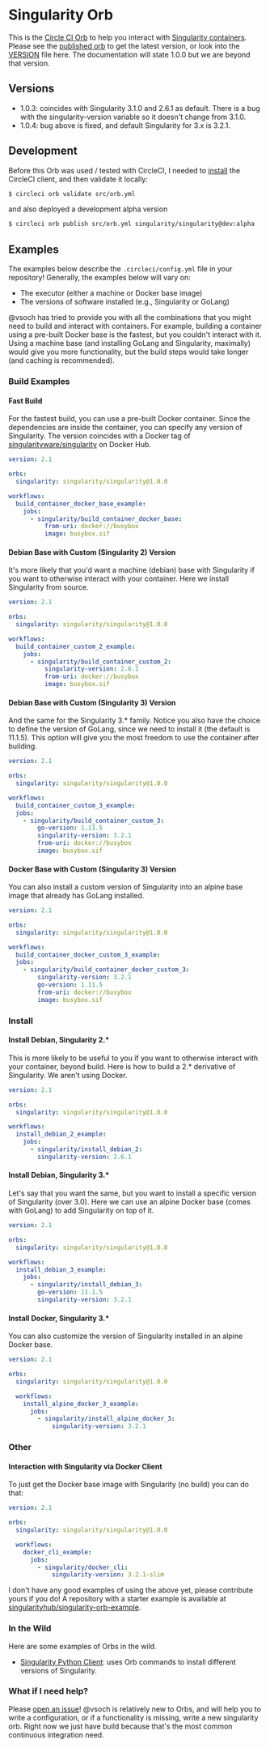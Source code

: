# Singularity Orb

This is the [Circle CI Orb](https://circleci.com/orbs/registry/) to help you 
interact with [Singularity containers](https://www.github.com/sylabs/singularity).
Please see the [published orb](https://circleci.com/orbs/registry/orb/singularity/singularity)
to get the latest version, or look into the
[VERSION](VERSION) file here. The documentation will state 1.0.0 but we are beyond
that version.

## Versions

 - 1.0.3: coincides with Singularity 3.1.0 and 2.6.1 as default. There is a bug with the singularity-version variable so it doesn't change from 3.1.0.
 - 1.0.4: bug above is fixed, and default Singularity for 3.x is 3.2.1.

## Development

Before this Orb was used / tested with CircleCI, I needed to [install](https://circleci.com/docs/2.0/creating-orbs/)
the CircleCI client, and then validate it locally:

```bash
$ circleci orb validate src/orb.yml
```

and also deployed a development alpha version

```bash
$ circleci orb publish src/orb.yml singularity/singularity@dev:alpha
```

## Examples

The examples below describe the `.circleci/config.yml` file in your repository!
Generally, the examples below will vary on:

 - The executor (either a machine or Docker base image)
 - The versions of software installed (e.g., Singularity or GoLang)
 
@vsoch has tried to provide you with all the combinations that you might need to
build and interact with containers. For example, building a container using a
pre-built Docker base is the fastest, but you couldn't interact with it.
Using a machine base (and installing GoLang and Singularity, maximally) would
give you more functionality, but the build steps would take longer (and caching is
recommended).

### Build Examples

#### Fast Build

For the fastest build, you can use a pre-built Docker container. Since the
dependencies are inside the container, you can specify any version of Singularity.
The version coincides with a Docker tag of [singularityware/singularity](https://hub.docker.com/r/singularityware/singularity/tags)
on Docker Hub.

```yaml
version: 2.1

orbs:
  singularity: singularity/singularity@1.0.0

workflows:
  build_container_docker_base_example:
    jobs:
      - singularity/build_container_docker_base:
          from-uri: docker://busybox
          image: busybox.sif
```



#### Debian Base with Custom (Singularity 2) Version

It's more likely that you'd want a machine (debian) base with Singularity if you
want to otherwise interact with your container. Here we install Singularity
from source.

```yaml
version: 2.1

orbs:
  singularity: singularity/singularity@1.0.0

workflows:
  build_container_custom_2_example:
    jobs:
      - singularity/build_container_custom_2:
          singularity-version: 2.6.1
          from-uri: docker://busybox
          image: busybox.sif
```


#### Debian Base with Custom (Singularity 3) Version

And the same for the Singularity 3.* family. Notice you also have the
choice to define the version of GoLang, since we need to install it (the
default is 11.1.5). This option will give you the most freedom to use the 
container after building.


```yaml
version: 2.1

orbs:
  singularity: singularity/singularity@1.0.0

workflows:
  build_container_custom_3_example:
  jobs:
    - singularity/build_container_custom_3:
        go-version: 1.11.5
        singularity-version: 3.2.1
        from-uri: docker://busybox
        image: busybox.sif
```


#### Docker Base with Custom (Singularity 3) Version

You can also install a custom version of Singularity into an alpine base image
that already has GoLang installed.

```yaml
version: 2.1

orbs:
  singularity: singularity/singularity@1.0.0

workflows:
  build_container_docker_custom_3_example:
  jobs:
    - singularity/build_container_docker_custom_3:
        singularity-version: 3.2.1
        go-version: 1.11.5
        from-uri: docker://busybox
        image: busybox.sif
```


### Install

#### Install Debian, Singularity 2.*

This is more likely to be useful to you if you want to otherwise interact
with your container, beyond build. Here is how to build a 2.* derivative of
Singularity. We aren't using Docker.

```yaml
version: 2.1

orbs:
  singularity: singularity/singularity@1.0.0

workflows:
  install_debian_2_example:
    jobs:
      - singularity/install_debian_2:
        singularity-version: 2.6.1
```

#### Install Debian, Singularity 3.*

Let's say that you want the same, but you want to install a specific
version of Singularity (over 3.0). Here we can use an alpine Docker base
(comes with GoLang) to add Singularity on top of it. 

```yaml
version: 2.1

orbs:
  singularity: singularity/singularity@1.0.0

workflows:
  install_debian_3_example:
    jobs:
      - singularity/install_debian_3:
        go-version: 11.1.5
        singularity-version: 3.2.1
```

#### Install Docker, Singularity 3.*

You can also customize the version of Singularity installed in an alpine
Docker base.

```yaml
version: 2.1

orbs:
  singularity: singularity/singularity@1.0.0

  workflows:
    install_alpine_docker_3_example:
      jobs:
        - singularity/install_alpine_docker_3:
            singularity-version: 3.2.1
```


### Other

#### Interaction with Singularity via Docker Client

To just get the Docker base image with Singularity (no build) you can do that:

```yaml
version: 2.1

orbs:
  singularity: singularity/singularity@1.0.0

  workflows:
    docker_cli_example:
      jobs:
        - singularity/docker_cli:
            singularity-version: 3.2.1-slim
```

I don't have any good examples of using the above yet, please contribute yours if you do!
A repository with a starter example is available at 
[singularityhub/singularity-orb-example](https://github.com/singularityhub/singularity-orb-example).


### In the Wild

Here are some examples of Orbs in the wild.

 - [Singularity Python Client](https://github.com/singularityhub/singularity-cli/blob/master/.circleci/config.yml): uses Orb commands to install different versions of Singularity.

### What if I need help?

Please [open an issue](https://www.github.com/singularityhub/singularity-orb)!
@vsoch is relatively new to Orbs, and will help you to write a configuration,
or if a functionality is missing, write a new singularity orb. Right now
we just have build because that's the most common continuous integration need.
